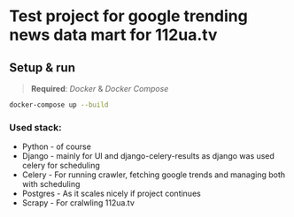 # Test project for google trending news data mart for 112ua.tv

## Setup & run
> __Required__: _Docker_ & _Docker Compose_
```bash
docker-compose up --build
```

### Used stack:
* Python - of course
* Django - mainly for UI and django-celery-results as django was used celery for scheduling
* Celery - For running crawler, fetching google trends and managing both with scheduling
* Postgres - As it scales nicely if project continues
* Scrapy - For cralwling 112ua.tv